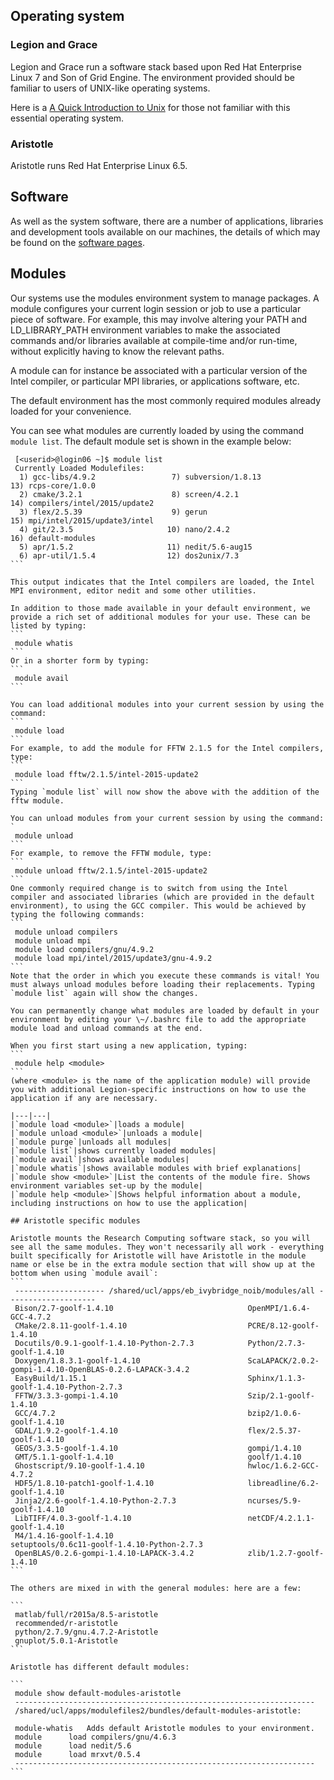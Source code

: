 ## Operating system

### Legion and Grace

Legion and Grace run a software stack based upon Red Hat Enterprise Linux 7 and Son of Grid Engine. The environment provided should be familiar to users of UNIX-like operating systems.

Here is a [A Quick Introduction to Unix](http://en.wikibooks.org/wiki/A_Quick_Introduction_to_Unix) for those not familiar with this essential operating system.

### Aristotle

Aristotle runs Red Hat Enterprise Linux 6.5.

## Software

As well as the system software, there are a number of applications, libraries and development tools available on our machines, the details of which may be found on the [ software pages](Software "wikilink").

## Modules

Our systems use the modules environment system to manage packages. A module configures your current login session or job to use a particular piece of software. For example, this may involve altering your PATH and LD\_LIBRARY\_PATH environment variables to make the associated commands and/or libraries available at compile-time and/or run-time, without explicitly having to know the relevant paths.

A module can for instance be associated with a particular version of the Intel compiler, or particular MPI libraries, or applications software, etc.

The default environment has the most commonly required modules already loaded for your convenience.

You can see what modules are currently loaded by using the command `module list`. The default module set is shown in the example below: 
````
 [<userid>@login06 ~]$ module list
 Currently Loaded Modulefiles:
  1) gcc-libs/4.9.2                 7) subversion/1.8.13             13) rcps-core/1.0.0
  2) cmake/3.2.1                    8) screen/4.2.1                  14) compilers/intel/2015/update2
  3) flex/2.5.39                    9) gerun                         15) mpi/intel/2015/update3/intel
  4) git/2.3.5                     10) nano/2.4.2                    16) default-modules
  5) apr/1.5.2                     11) nedit/5.6-aug15               
  6) apr-util/1.5.4                12) dos2unix/7.3                 
```

This output indicates that the Intel compilers are loaded, the Intel MPI environment, editor nedit and some other utilities.

In addition to those made available in your default environment, we provide a rich set of additional modules for your use. These can be listed by typing: 
```
 module whatis
```
Or in a shorter form by typing: 
```
 module avail
```

You can load additional modules into your current session by using the command: 
```
 module load
```
For example, to add the module for FFTW 2.1.5 for the Intel compilers, type: 
```
 module load fftw/2.1.5/intel-2015-update2
```
Typing `module list` will now show the above with the addition of the fftw module.

You can unload modules from your current session by using the command: `
 module unload
```
For example, to remove the FFTW module, type: 
```
 module unload fftw/2.1.5/intel-2015-update2
```
One commonly required change is to switch from using the Intel compiler and associated libraries (which are provided in the default environment), to using the GCC compiler. This would be achieved by typing the following commands: 
```
 module unload compilers 
 module unload mpi
 module load compilers/gnu/4.9.2
 module load mpi/intel/2015/update3/gnu-4.9.2
```
Note that the order in which you execute these commands is vital! You must always unload modules before loading their replacements. Typing `module list` again will show the changes.

You can permanently change what modules are loaded by default in your environment by editing your \~/.bashrc file to add the appropriate module load and unload commands at the end.

When you first start using a new application, typing:
```
 module help <module>
``` 
(where <module> is the name of the application module) will provide you with additional Legion-specific instructions on how to use the application if any are necessary.

|---|---|
|`module load <module>`|loads a module|
|`module unload <module>`|unloads a module|
|`module purge`|unloads all modules|
|`module list`|shows currently loaded modules|
|`module avail`|shows available modules|
|`module whatis`|shows available modules with brief explanations|
|`module show <module>`|List the contents of the module fire. Shows environment variables set-up by the module|
|`module help <module>`|Shows helpful information about a module, including instructions on how to use the application|

## Aristotle specific modules

Aristotle mounts the Research Computing software stack, so you will see all the same modules. They won't necessarily all work - everything built specifically for Aristotle will have Aristotle in the module name or else be in the extra module section that will show up at the bottom when using `module avail`: 
```
 -------------------- /shared/ucl/apps/eb_ivybridge_noib/modules/all --------------------
 Bison/2.7-goolf-1.4.10                              OpenMPI/1.6.4-GCC-4.7.2
 CMake/2.8.11-goolf-1.4.10                           PCRE/8.12-goolf-1.4.10
 Docutils/0.9.1-goolf-1.4.10-Python-2.7.3            Python/2.7.3-goolf-1.4.10
 Doxygen/1.8.3.1-goolf-1.4.10                        ScaLAPACK/2.0.2-gompi-1.4.10-OpenBLAS-0.2.6-LAPACK-3.4.2
 EasyBuild/1.15.1                                    Sphinx/1.1.3-goolf-1.4.10-Python-2.7.3
 FFTW/3.3.3-gompi-1.4.10                             Szip/2.1-goolf-1.4.10
 GCC/4.7.2                                           bzip2/1.0.6-goolf-1.4.10
 GDAL/1.9.2-goolf-1.4.10                             flex/2.5.37-goolf-1.4.10
 GEOS/3.3.5-goolf-1.4.10                             gompi/1.4.10
 GMT/5.1.1-goolf-1.4.10                              goolf/1.4.10
 Ghostscript/9.10-goolf-1.4.10                       hwloc/1.6.2-GCC-4.7.2
 HDF5/1.8.10-patch1-goolf-1.4.10                     libreadline/6.2-goolf-1.4.10
 Jinja2/2.6-goolf-1.4.10-Python-2.7.3                ncurses/5.9-goolf-1.4.10
 LibTIFF/4.0.3-goolf-1.4.10                          netCDF/4.2.1.1-goolf-1.4.10
 M4/1.4.16-goolf-1.4.10                              setuptools/0.6c11-goolf-1.4.10-Python-2.7.3
 OpenBLAS/0.2.6-gompi-1.4.10-LAPACK-3.4.2            zlib/1.2.7-goolf-1.4.10
```

The others are mixed in with the general modules: here are a few:

```
 matlab/full/r2015a/8.5-aristotle
 recommended/r-aristotle
 python/2.7.9/gnu.4.7.2-Aristotle
 gnuplot/5.0.1-Aristotle
```

Aristotle has different default modules:

```
 module show default-modules-aristotle
 -------------------------------------------------------------------
 /shared/ucl/apps/modulefiles2/bundles/default-modules-aristotle:
 
 module-whatis   Adds default Aristotle modules to your environment. 
 module      load compilers/gnu/4.6.3 
 module      load nedit/5.6 
 module      load mrxvt/0.5.4 
 -------------------------------------------------------------------
```

